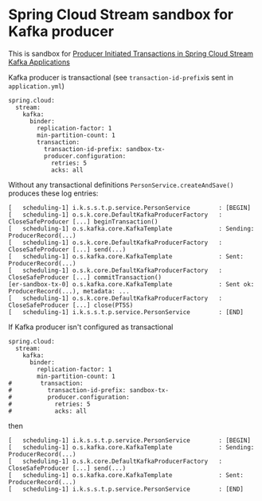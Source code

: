 # Spring Cloud Stream sandbox for Kafka producer 

This is sandbox for [Producer Initiated Transactions in Spring Cloud Stream Kafka Applications](https://spring.io/blog/2023/09/28/producer-initiated-transactions-in-spring-cloud-stream-kafka-applications)

Kafka producer is transactional (see `transaction-id-prefix`is sent in `application.yml`)
```
spring.cloud:
  stream:
    kafka:
      binder:
        replication-factor: 1
        min-partition-count: 1
        transaction:
          transaction-id-prefix: sandbox-tx-
          producer.configuration:
            retries: 5
            acks: all
```

Without any transactional definitions `PersonService.createAndSave()` produces these log entries:

```
[   scheduling-1] i.k.s.s.t.p.service.PersonService        : [BEGIN]
[   scheduling-1] o.s.k.core.DefaultKafkaProducerFactory   : CloseSafeProducer [...] beginTransaction()
[   scheduling-1] o.s.kafka.core.KafkaTemplate             : Sending: ProducerRecord(...)
[   scheduling-1] o.s.k.core.DefaultKafkaProducerFactory   : CloseSafeProducer [...] send(...)
[   scheduling-1] o.s.kafka.core.KafkaTemplate             : Sent: ProducerRecord(...)
[   scheduling-1] o.s.k.core.DefaultKafkaProducerFactory   : CloseSafeProducer [...] commitTransaction()
[er-sandbox-tx-0] o.s.kafka.core.KafkaTemplate             : Sent ok: ProducerRecord(...), metadata: ...
[   scheduling-1] o.s.k.core.DefaultKafkaProducerFactory   : CloseSafeProducer [...] close(PT5S)
[   scheduling-1] i.k.s.s.t.p.service.PersonService        : [END]
```

If Kafka producer isn't configured as transactional

```
spring.cloud:
  stream:
    kafka:
      binder:
        replication-factor: 1
        min-partition-count: 1
#        transaction:
#          transaction-id-prefix: sandbox-tx-
#          producer.configuration:
#            retries: 5
#            acks: all
```

then

```
[   scheduling-1] i.k.s.s.t.p.service.PersonService        : [BEGIN]
[   scheduling-1] o.s.kafka.core.KafkaTemplate             : Sending: ProducerRecord(...)
[   scheduling-1] o.s.k.core.DefaultKafkaProducerFactory   : CloseSafeProducer [...] send(...)
[   scheduling-1] o.s.kafka.core.KafkaTemplate             : Sent: ProducerRecord(...)
[   scheduling-1] i.k.s.s.t.p.service.PersonService        : [END]
```
